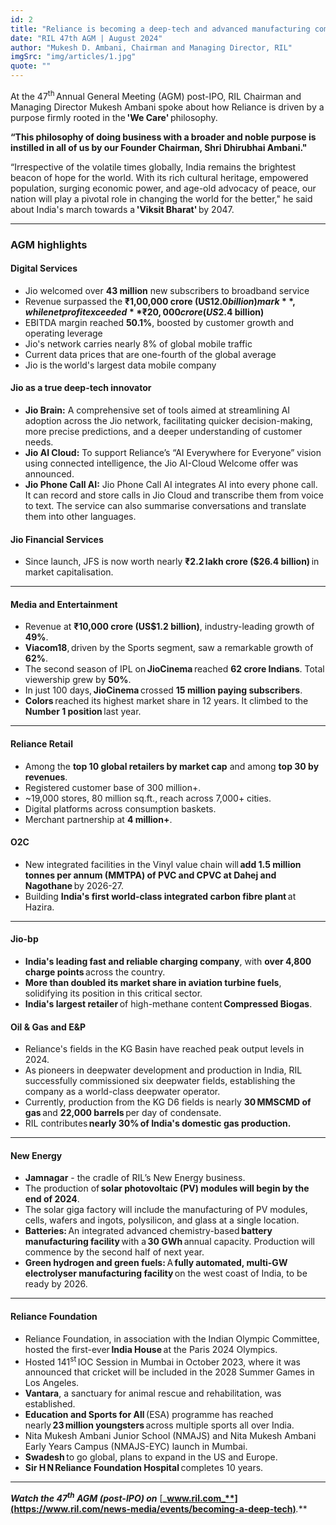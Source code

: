```yaml
---
id: 2
title: "Reliance is becoming a deep-tech and advanced manufacturing company to propel growth for a Viksit Bharat"
date: "RIL 47th AGM | August 2024"
author: "Mukesh D. Ambani, Chairman and Managing Director, RIL"
imgSrc: "img/articles/1.jpg"
quote: ""
---
```


At the 47<sup>th</sup> Annual General Meeting (AGM) post-IPO, RIL Chairman and Managing Director Mukesh Ambani spoke about how Reliance is driven by a purpose firmly rooted in the **'We Care'** philosophy.

**“This philosophy of doing business with a broader and noble purpose is instilled in all of us by our Founder Chairman, Shri Dhirubhai Ambani."**

“Irrespective of the volatile times globally, India remains the brightest beacon of hope for the world. With its rich cultural heritage, empowered population, surging economic power, and age-old advocacy of peace, our nation will play a pivotal role in changing the world for the better," he said about India's march towards a **'Viksit Bharat'** by 2047.

---

### **AGM highlights**

#### **Digital Services**

- Jio welcomed over **43 million** new subscribers to broadband service
- Revenue surpassed the **₹1,00,000 crore (US$12.0 billion) mark**, while net profit exceeded **₹20,000 crore (US$2.4 billion)**
- EBITDA margin reached **50.1%**, boosted by customer growth and operating leverage
- Jio's network carries nearly 8% of global mobile traffic
- Current data prices that are one-fourth of the global average
- Jio is the world's largest data mobile company

#### **Jio as a true deep-tech innovator**

- **Jio Brain:** A comprehensive set of tools aimed at streamlining AI adoption across the Jio network, facilitating quicker decision-making, more precise predictions, and a deeper understanding of customer needs.
- **Jio AI Cloud:** To support Reliance’s “AI Everywhere for Everyone” vision using connected intelligence, the Jio AI-Cloud Welcome offer was announced.
- **Jio Phone Call AI:** Jio Phone Call AI integrates AI into every phone call. It can record and store calls in Jio Cloud and transcribe them from voice to text. The service can also summarise conversations and translate them into other languages.

#### **Jio Financial Services**

- Since launch, JFS is now worth nearly **₹2.2 lakh crore ($26.4 billion)** in market capitalisation.

---

#### **Media and Entertainment**

- Revenue at **₹10,000 crore (US$1.2 billion)**, industry-leading growth of **49%**.
- **Viacom18**, driven by the Sports segment, saw a remarkable growth of **62%**.
- The second season of IPL on **JioCinema** reached **62 crore Indians**. Total viewership grew by **50%**.
- In just 100 days, **JioCinema** crossed **15 million paying subscribers**.
- **Colors** reached its highest market share in 12 years. It climbed to the **Number 1 position** last year.

---

#### **Reliance Retail**

- Among the **top 10 global retailers by market cap** and among **top 30 by revenues**.
- Registered customer base of 300 million+.
- ~19,000 stores, 80 million sq.ft., reach across 7,000+ cities.
- Digital platforms across consumption baskets.
- Merchant partnership at **4 million+**.

#### **O2C**

- New integrated facilities in the Vinyl value chain will **add 1.5 million tonnes per annum (MMTPA) of PVC and CPVC at Dahej and Nagothane** by 2026-27.
- Building **India's first world-class integrated carbon fibre plant** at Hazira.

---

#### **Jio-bp**

- **India's leading fast and reliable charging company**, with **over 4,800 charge points** across the country.
- **More than doubled its market share in aviation turbine fuels**, solidifying its position in this critical sector.
- **India's largest retailer** of high-methane content **Compressed Biogas**.

#### **Oil & Gas and E&P**

- Reliance's fields in the KG Basin have reached peak output levels in 2024.
- As pioneers in deepwater development and production in India, RIL successfully commissioned six deepwater fields, establishing the company as a world-class deepwater operator.
- Currently, production from the KG D6 fields is nearly **30 MMSCMD of gas** and **22,000 barrels** per day of condensate.
- RIL contributes **nearly 30% of India's domestic gas production.**

---

#### **New Energy**

- **Jamnagar** - the cradle of RIL’s New Energy business.
- The production of **solar photovoltaic (PV) modules will begin by the end of 2024**.
- The solar giga factory will include the manufacturing of PV modules, cells, wafers and ingots, polysilicon, and glass at a single location.
- **Batteries:** An integrated advanced chemistry-based **battery manufacturing facility** with a **30 GWh** annual capacity. Production will commence by the second half of next year.
- **Green hydrogen and green fuels:** A **fully automated, multi-GW electrolyser manufacturing facility** on the west coast of India, to be ready by 2026.

---

#### **Reliance Foundation**

- Reliance Foundation, in association with the Indian Olympic Committee, hosted the first-ever **India House** at the Paris 2024 Olympics.
- Hosted 141<sup>st</sup> IOC Session in Mumbai in October 2023, where it was announced that cricket will be included in the 2028 Summer Games in Los Angeles.
- **Vantara**, a sanctuary for animal rescue and rehabilitation, was established.
- **Education and Sports for All** (ESA) programme has reached nearly **23 million youngsters** across multiple sports all over India.
- Nita Mukesh Ambani Junior School (NMAJS) and Nita Mukesh Ambani Early Years Campus (NMAJS-EYC) launch in Mumbai.
- **Swadesh** to go global, plans to expand in the US and Europe.
- **Sir H N Reliance Foundation Hospital** completes 10 years.

---

**_Watch the 47<sup>th</sup> AGM (post-IPO) on_** [**_www.ril.com_**](https://www.ril.com/news-media/events/becoming-a-deep-tech)**_._**
